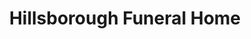 ---
title: "Hillsborough Funeral Home"
url: /hillsborough/hillsborough-funeral-home/
shop: funeral directors
---